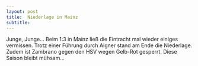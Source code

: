 ```yaml
---
layout: post
title:  Niederlage in Mainz
subtitle:  
---
```


Junge, Junge... Beim 1:3 in Mainz ließ die Eintracht mal wieder einiges vermissen. Trotz einer Führung durch Aigner stand am Ende die Niederlage. Zudem ist Zambrano gegen den HSV wegen Gelb-Rot gesperrt. Diese Saison bleibt mühsam...


